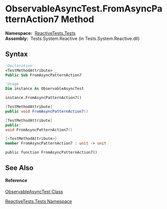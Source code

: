 # ObservableAsyncTest.FromAsyncPatternAction7 Method

**Namespace:**  [ReactiveTests.Tests](ReactiveTests.Tests\ReactiveTests.Tests.md)  
**Assembly:**  Tests.System.Reactive (in Tests.System.Reactive.dll)

## Syntax

```vb
'Declaration
<TestMethodAttribute> _
Public Sub FromAsyncPatternAction7
```

```vb
'Usage
Dim instance As ObservableAsyncTest

instance.FromAsyncPatternAction7()
```

```csharp
[TestMethodAttribute]
public void FromAsyncPatternAction7()
```

```c++
[TestMethodAttribute]
public:
void FromAsyncPatternAction7()
```

```fsharp
[<TestMethodAttribute>]
member FromAsyncPatternAction7 : unit -> unit 
```

```jscript
public function FromAsyncPatternAction7()
```

## See Also

#### Reference

[ObservableAsyncTest Class](ObservableAsyncTest\ObservableAsyncTest.md)

[ReactiveTests.Tests Namespace](ReactiveTests.Tests\ReactiveTests.Tests.md)




